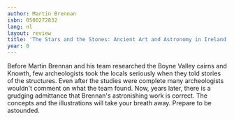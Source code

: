 ```yaml
---
author: Martin Brennan
isbn: 0500272832
lang: nl
layout: review
title: 'The Stars and the Stones: Ancient Art and Astronomy in Ireland'
year: 0
---
```

Before Martin Brennan and his team researched the Boyne Valley cairns and Knowth, few archeologists took the locals seriously when they told stories of the structures. Even after the studies were complete many archeologists  wouldn't comment on what the team found. Now, years later, there is a  grudging admittance that Brennan's astronishing work is correct. The  concepts and the illustrations will take your breath away. Prepare to be  astounded.
